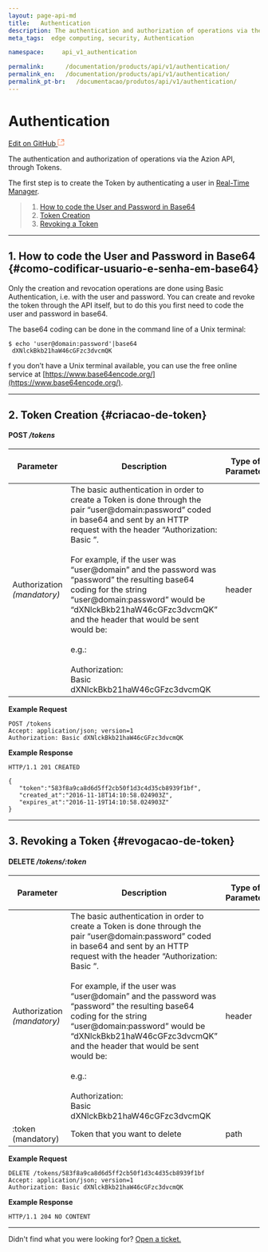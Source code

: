 ```yaml
---
layout: page-api-md
title:   Authentication
description: The authentication and authorization of operations via the Azion API, through Tokens.
meta_tags:  edge computing, security, Authentication

namespace:     api_v1_authentication

permalink:      /documentation/products/api/v1/authentication/
permalink_en:   /documentation/products/api/v1/authentication/
permalink_pt-br:   /documentacao/produtos/api/v1/authentication/
---
```

# Authentication

[Edit on GitHub <svg width="14" height="14" xmlns="http://www.w3.org/2000/svg"><g fill="none" stroke="#F3652B"><path d="M4.81.71H.672v11.43H12.1V8.001" stroke-width=".8"/><path d="M6.87.786h5.155V5.94M6.31 6.5L12.026.786"/></g></svg>](https://github.com/aziontech/docs_en/edit/master/api/v1/authentication/index.md)

The authentication and authorization of operations via the Azion API, through Tokens.

The first step is to create the Token by authenticating a user in [Real-Time Manager](https://manager.azion.com/).

> 1. [How to code the User and Password in Base64](#como-codificar-usuario-e-senha-em-base64)
> 2. [Token Creation](#criacao-de-token)
> 3. [Revoking a Token](#revogacao-de-token)

---

## 1. How to code the User and Password in Base64 {#como-codificar-usuario-e-senha-em-base64}

Only the creation and revocation operations are done using Basic Authentication, i.e. with the user and password. You can create and revoke the token through the API itself, but to do this you first need to code the user and password in base64.

The base64 coding can be done in the command line of a Unix terminal:

~~~
$ echo 'user@domain:password'|base64
 dXNlckBkb21haW46cGFzc3dvcmQK
~~~

f you don’t have a Unix terminal available, you can use the free online service at [https://www.base64encode.org/](https://www.base64encode.org/).

---

## 2. Token Creation {#criacao-de-token}

#### **POST** */tokens*

| Parameter | Description | Type of Parameter | Type of Data |
|-----------|-------------|-------------------|--------------|
| Authorization *(mandatory)*| The basic authentication in order to create a Token is done through the pair “user@domain:password” coded in base64 and sent by an HTTP request with the header “Authorization: Basic <base64>”.<br><br>For example, if the user was “user@domain” and the password was “password” the resulting base64 coding for the string “user@domain:password” would be “dXNlckBkb21haW46cGFzc3dvcmQK” and the header that would be sent would be:<br><br>e.g.:<br><br>Authorization:<br>Basic<br>dXNlckBkb21haW46cGFzc3dvcmQK | header | string |

**Example Request**

~~~
POST /tokens
Accept: application/json; version=1
Authorization: Basic dXNlckBkb21haW46cGFzc3dvcmQK
~~~

**Example Response**

~~~
HTTP/1.1 201 CREATED
~~~

~~~
{  
   "token":"583f8a9ca8d6d5ff2cb50f1d3c4d35cb8939f1bf",
   "created_at":"2016-11-18T14:10:58.024903Z",
   "expires_at":"2016-11-19T14:10:58.024903Z"
}
~~~

---

## 3. Revoking a Token {#revogacao-de-token}

#### **DELETE** */tokens/:token*

| Parameter | Description | Type of Parameter | Type of Data |
|-----------|-------------|-------------------|--------------|
| Authorization *(mandatory)*| The basic authentication in order to create a Token is done through the pair “user@domain:password” coded in base64 and sent by an HTTP request with the header “Authorization: Basic <base64>”.<br><br>For example, if the user was “user@domain” and the password was “password” the resulting base64 coding for the string “user@domain:password” would be “dXNlckBkb21haW46cGFzc3dvcmQK” and the header that would be sent would be:<br><br>e.g.:<br><br>Authorization:<br>Basic<br>dXNlckBkb21haW46cGFzc3dvcmQK | header | string |
| :token (mandatory) | Token that you want to delete | path | string |

**Example Request**

~~~
DELETE /tokens/583f8a9ca8d6d5ff2cb50f1d3c4d35cb8939f1bf
Accept: application/json; version=1
Authorization: Basic dXNlckBkb21haW46cGFzc3dvcmQK
~~~

**Example Response**

~~~
HTTP/1.1 204 NO CONTENT
~~~

---

Didn't find what you were looking for? [Open a ticket.](https://tickets.azion.com/)
